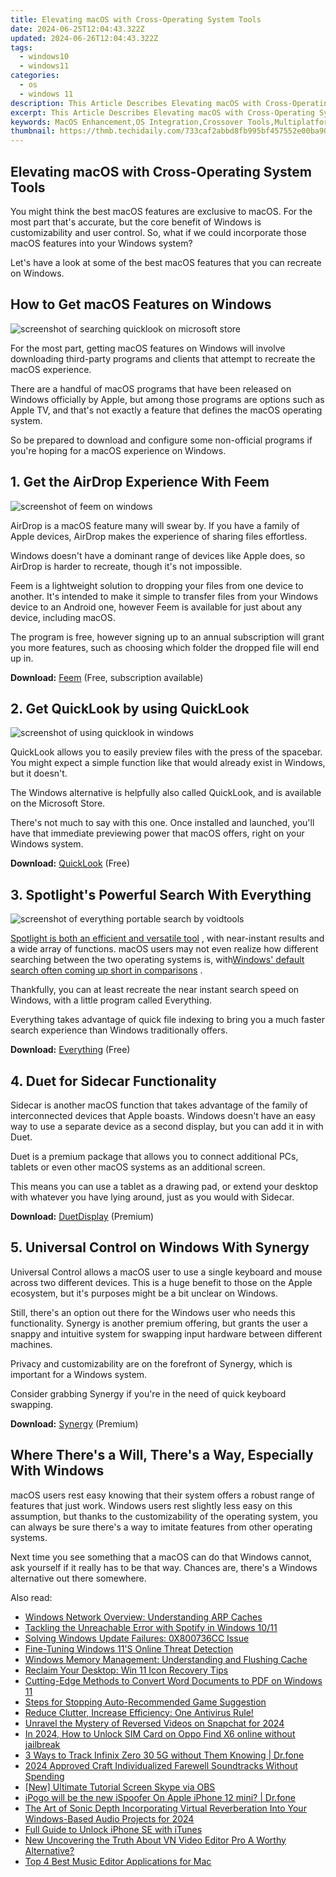```yaml
---
title: Elevating macOS with Cross-Operating System Tools
date: 2024-06-25T12:04:43.322Z
updated: 2024-06-26T12:04:43.322Z
tags:
  - windows10
  - windows11
categories:
  - os
  - windows 11
description: This Article Describes Elevating macOS with Cross-Operating System Tools
excerpt: This Article Describes Elevating macOS with Cross-Operating System Tools
keywords: MacOS Enhancement,OS Integration,Crossover Tools,Multiplatform Software,User Interface Improvement,System Efficiency Boost,Software Synergy
thumbnail: https://thmb.techidaily.com/733caf2abbd8fb995bf457552e00ba90aafeaec9c6d7712345148ce88c83b02a.jpg
---
```


## Elevating macOS with Cross-Operating System Tools

 You might think the best macOS features are exclusive to macOS. For the most part that's accurate, but the core benefit of Windows is customizability and user control. So, what if we could incorporate those macOS features into your Windows system?

 Let's have a look at some of the best macOS features that you can recreate on Windows.

## How to Get macOS Features on Windows

![screenshot of searching quicklook on microsoft store](https://static1.makeuseofimages.com/wordpress/wp-content/uploads/2023/03/screenshot_of_quicklook_search_on_microsoft_store.jpg)

 For the most part, getting macOS features on Windows will involve downloading third-party programs and clients that attempt to recreate the macOS experience.

 There are a handful of macOS programs that have been released on Windows officially by Apple, but among those programs are options such as Apple TV, and that's not exactly a feature that defines the macOS operating system.

 So be prepared to download and configure some non-official programs if you're hoping for a macOS experience on Windows.

## 1\. Get the AirDrop Experience With Feem

![screenshot of feem on windows](https://static1.makeuseofimages.com/wordpress/wp-content/uploads/2023/03/screenshot_of_feem_on_windows.jpg)

 AirDrop is a macOS feature many will swear by. If you have a family of Apple devices, AirDrop makes the experience of sharing files effortless.

 Windows doesn't have a dominant range of devices like Apple does, so AirDrop is harder to recreate, though it's not impossible.

 Feem is a lightweight solution to dropping your files from one device to another. It's intended to make it simple to transfer files from your Windows device to an Android one, however Feem is available for just about any device, including macOS.

 The program is free, however signing up to an annual subscription will grant you more features, such as choosing which folder the dropped file will end up in.

**Download:** [Feem](https://feem.io/#download) (Free, subscription available)

## 2\. Get QuickLook by using QuickLook

![screenshot of using quicklook in windows](https://static1.makeuseofimages.com/wordpress/wp-content/uploads/2023/03/screenshot_of_quicklook_windows.jpg)

 QuickLook allows you to easily preview files with the press of the spacebar. You might expect a simple function like that would already exist in Windows, but it doesn't.

 The Windows alternative is helpfully also called QuickLook, and is available on the Microsoft Store.

 There's not much to say with this one. Once installed and launched, you'll have that immediate previewing power that macOS offers, right on your Windows system.

**Download:** [QuickLook](https://apps.microsoft.com/store/detail/quicklook/9NV4BS3L1H4S?hl=en-us&gl=us) (Free)

## 3\. Spotlight's Powerful Search With Everything

![screenshot of everything portable search by voidtools](https://static1.makeuseofimages.com/wordpress/wp-content/uploads/2022/08/2_screenshot_of_everything_voidtools.jpg)

[Spotlight is both an efficient and versatile tool](https://www.makeuseof.com/spotlight-search-on-mac-beginners-guide/) , with near-instant results and a wide array of functions. macOS users may not even realize how different searching between the two operating systems is, with[Windows' default search often coming up short in comparisons](https://www.makeuseof.com/windows-search-is-too-slow-tricks/) .

 Thankfully, you can at least recreate the near instant search speed on Windows, with a little program called Everything.

 Everything takes advantage of quick file indexing to bring you a much faster search experience than Windows traditionally offers.

**Download:** [Everything](https://www.voidtools.com) (Free)

## 4\. Duet for Sidecar Functionality

 Sidecar is another macOS function that takes advantage of the family of interconnected devices that Apple boasts. Windows doesn't have an easy way to use a separate device as a second display, but you can add it in with Duet.

 Duet is a premium package that allows you to connect additional PCs, tablets or even other macOS systems as an additional screen.

 This means you can use a tablet as a drawing pad, or extend your desktop with whatever you have lying around, just as you would with Sidecar.

**Download:** [DuetDisplay](https://www.duetdisplay.com) (Premium)

## 5\. Universal Control on Windows With Synergy

 Universal Control allows a macOS user to use a single keyboard and mouse across two different devices. This is a huge benefit to those on the Apple ecosystem, but it's purposes might be a bit unclear on Windows.

 Still, there's an option out there for the Windows user who needs this functionality. Synergy is another premium offering, but grants the user a snappy and intuitive system for swapping input hardware between different machines.

 Privacy and customizability are on the forefront of Synergy, which is important for a Windows system.

 Consider grabbing Synergy if you're in the need of quick keyboard swapping.

**Download:** [Synergy](https://symless.com/synergy) (Premium)

## Where There's a Will, There's a Way, Especially With Windows

 macOS users rest easy knowing that their system offers a robust range of features that just work. Windows users rest slightly less easy on this assumption, but thanks to the customizability of the operating system, you can always be sure there's a way to imitate features from other operating systems.

 Next time you see something that a macOS can do that Windows cannot, ask yourself if it really has to be that way. Chances are, there's a Windows alternative out there somewhere.

<ins class="adsbygoogle"
     style="display:block"
     data-ad-format="autorelaxed"
     data-ad-client="ca-pub-7571918770474297"
     data-ad-slot="1223367746"></ins>



<ins class="adsbygoogle"
     style="display:block"
     data-ad-client="ca-pub-7571918770474297"
     data-ad-slot="8358498916"
     data-ad-format="auto"
     data-full-width-responsive="true"></ins>

<span class="atpl-alsoreadstyle">Also read:</span>
<div><ul>
<li><a href="https://windows11.techidaily.com/windows-network-overview-understanding-arp-caches/"><u>Windows Network Overview: Understanding ARP Caches</u></a></li>
<li><a href="https://windows11.techidaily.com/tackling-the-unreachable-error-with-spotify-in-windows-1011/"><u>Tackling the Unreachable Error with Spotify in Windows 10/11</u></a></li>
<li><a href="https://windows11.techidaily.com/solving-windows-update-failures-0x800736cc-issue/"><u>Solving Windows Update Failures: 0X800736CC Issue</u></a></li>
<li><a href="https://windows11.techidaily.com/fine-tuning-windows-11s-online-threat-detection/"><u>Fine-Tuning Windows 11'S Online Threat Detection</u></a></li>
<li><a href="https://windows11.techidaily.com/windows-memory-management-understanding-and-flushing-cache/"><u>Windows Memory Management: Understanding and Flushing Cache</u></a></li>
<li><a href="https://windows11.techidaily.com/reclaim-your-desktop-win-11-icon-recovery-tips/"><u>Reclaim Your Desktop: Win 11 Icon Recovery Tips</u></a></li>
<li><a href="https://windows11.techidaily.com/cutting-edge-methods-to-convert-word-documents-to-pdf-on-windows-11/"><u>Cutting-Edge Methods to Convert Word Documents to PDF on Windows 11</u></a></li>
<li><a href="https://windows11.techidaily.com/steps-for-stopping-auto-recommended-game-suggestion/"><u>Steps for Stopping Auto-Recommended Game Suggestion</u></a></li>
<li><a href="https://windows11.techidaily.com/reduce-clutter-increase-efficiency-one-antivirus-rule/"><u>Reduce Clutter, Increase Efficiency: One Antivirus Rule!</u></a></li>
<li><a href="https://snapchat-videos.techidaily.com/unravel-the-mystery-of-reversed-videos-on-snapchat-for-2024/"><u>Unravel the Mystery of Reversed Videos on Snapchat for 2024</u></a></li>
<li><a href="https://sim-unlock.techidaily.com/in-2024-how-to-unlock-sim-card-on-oppo-find-x6-online-without-jailbreak-by-drfone-android/"><u>In 2024, How to Unlock SIM Card on Oppo Find X6 online without jailbreak</u></a></li>
<li><a href="https://android-location-track.techidaily.com/3-ways-to-track-infinix-zero-30-5g-without-them-knowing-drfone-by-drfone-virtual-android/"><u>3 Ways to Track Infinix Zero 30 5G without Them Knowing | Dr.fone</u></a></li>
<li><a href="https://extra-resources.techidaily.com/2024-approved-craft-individualized-farewell-soundtracks-without-spending/"><u>2024 Approved  Craft Individualized Farewell Soundtracks Without Spending</u></a></li>
<li><a href="https://digital-screen-recording.techidaily.com/new-ultimate-tutorial-screen-skype-via-obs/"><u>[New] Ultimate Tutorial  Screen Skype via OBS</u></a></li>
<li><a href="https://ios-pokemon-go.techidaily.com/ipogo-will-be-the-new-ispoofer-on-apple-iphone-12-mini-drfone-by-drfone-virtual-ios/"><u>iPogo will be the new iSpoofer On Apple iPhone 12 mini? | Dr.fone</u></a></li>
<li><a href="https://audio-shaping.techidaily.com/the-art-of-sonic-depth-incorporating-virtual-reverberation-into-your-windows-based-audio-projects-for-2024/"><u>The Art of Sonic Depth Incorporating Virtual Reverberation Into Your Windows-Based Audio Projects for 2024</u></a></li>
<li><a href="https://ios-unlock.techidaily.com/full-guide-to-unlock-iphone-se-with-itunes-by-drfone-ios/"><u>Full Guide to Unlock iPhone SE with iTunes</u></a></li>
<li><a href="https://ai-video-tools.techidaily.com/new-uncovering-the-truth-about-vn-video-editor-pro-a-worthy-alternative/"><u>New Uncovering the Truth About VN Video Editor Pro A Worthy Alternative?</u></a></li>
<li><a href="https://voice-adjusting.techidaily.com/top-4-best-music-editor-applications-for-mac/"><u>Top 4 Best Music Editor Applications for Mac</u></a></li>
</ul></div>
